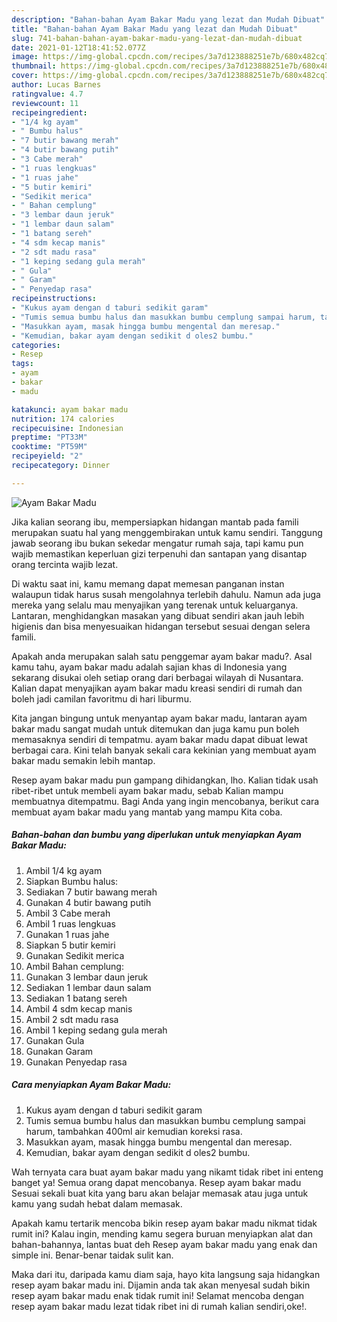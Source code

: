 ```yaml
---
description: "Bahan-bahan Ayam Bakar Madu yang lezat dan Mudah Dibuat"
title: "Bahan-bahan Ayam Bakar Madu yang lezat dan Mudah Dibuat"
slug: 741-bahan-bahan-ayam-bakar-madu-yang-lezat-dan-mudah-dibuat
date: 2021-01-12T18:41:52.077Z
image: https://img-global.cpcdn.com/recipes/3a7d123888251e7b/680x482cq70/ayam-bakar-madu-foto-resep-utama.jpg
thumbnail: https://img-global.cpcdn.com/recipes/3a7d123888251e7b/680x482cq70/ayam-bakar-madu-foto-resep-utama.jpg
cover: https://img-global.cpcdn.com/recipes/3a7d123888251e7b/680x482cq70/ayam-bakar-madu-foto-resep-utama.jpg
author: Lucas Barnes
ratingvalue: 4.7
reviewcount: 11
recipeingredient:
- "1/4 kg ayam"
- " Bumbu halus"
- "7 butir bawang merah"
- "4 butir bawang putih"
- "3 Cabe merah"
- "1 ruas lengkuas"
- "1 ruas jahe"
- "5 butir kemiri"
- "Sedikit merica"
- " Bahan cemplung"
- "3 lembar daun jeruk"
- "1 lembar daun salam"
- "1 batang sereh"
- "4 sdm kecap manis"
- "2 sdt madu rasa"
- "1 keping sedang gula merah"
- " Gula"
- " Garam"
- " Penyedap rasa"
recipeinstructions:
- "Kukus ayam dengan d taburi sedikit garam"
- "Tumis semua bumbu halus dan masukkan bumbu cemplung sampai harum, tambahkan 400ml air kemudian koreksi rasa."
- "Masukkan ayam, masak hingga bumbu mengental dan meresap."
- "Kemudian, bakar ayam dengan sedikit d oles2 bumbu."
categories:
- Resep
tags:
- ayam
- bakar
- madu

katakunci: ayam bakar madu 
nutrition: 174 calories
recipecuisine: Indonesian
preptime: "PT33M"
cooktime: "PT59M"
recipeyield: "2"
recipecategory: Dinner

---
```



![Ayam Bakar Madu](https://img-global.cpcdn.com/recipes/3a7d123888251e7b/680x482cq70/ayam-bakar-madu-foto-resep-utama.jpg)

Jika kalian seorang ibu, mempersiapkan hidangan mantab pada famili merupakan suatu hal yang menggembirakan untuk kamu sendiri. Tanggung jawab seorang ibu bukan sekedar mengatur rumah saja, tapi kamu pun wajib memastikan keperluan gizi terpenuhi dan santapan yang disantap orang tercinta wajib lezat.

Di waktu  saat ini, kamu memang dapat memesan panganan instan walaupun tidak harus susah mengolahnya terlebih dahulu. Namun ada juga mereka yang selalu mau menyajikan yang terenak untuk keluarganya. Lantaran, menghidangkan masakan yang dibuat sendiri akan jauh lebih higienis dan bisa menyesuaikan hidangan tersebut sesuai dengan selera famili. 



Apakah anda merupakan salah satu penggemar ayam bakar madu?. Asal kamu tahu, ayam bakar madu adalah sajian khas di Indonesia yang sekarang disukai oleh setiap orang dari berbagai wilayah di Nusantara. Kalian dapat menyajikan ayam bakar madu kreasi sendiri di rumah dan boleh jadi camilan favoritmu di hari liburmu.

Kita jangan bingung untuk menyantap ayam bakar madu, lantaran ayam bakar madu sangat mudah untuk ditemukan dan juga kamu pun boleh memasaknya sendiri di tempatmu. ayam bakar madu dapat dibuat lewat berbagai cara. Kini telah banyak sekali cara kekinian yang membuat ayam bakar madu semakin lebih mantap.

Resep ayam bakar madu pun gampang dihidangkan, lho. Kalian tidak usah ribet-ribet untuk membeli ayam bakar madu, sebab Kalian mampu membuatnya ditempatmu. Bagi Anda yang ingin mencobanya, berikut cara membuat ayam bakar madu yang mantab yang mampu Kita coba.

<!--inarticleads1-->

##### Bahan-bahan dan bumbu yang diperlukan untuk menyiapkan Ayam Bakar Madu:

1. Ambil 1/4 kg ayam
1. Siapkan  Bumbu halus:
1. Sediakan 7 butir bawang merah
1. Gunakan 4 butir bawang putih
1. Ambil 3 Cabe merah
1. Ambil 1 ruas lengkuas
1. Gunakan 1 ruas jahe
1. Siapkan 5 butir kemiri
1. Gunakan Sedikit merica
1. Ambil  Bahan cemplung:
1. Gunakan 3 lembar daun jeruk
1. Sediakan 1 lembar daun salam
1. Sediakan 1 batang sereh
1. Ambil 4 sdm kecap manis
1. Ambil 2 sdt madu rasa
1. Ambil 1 keping sedang gula merah
1. Gunakan  Gula
1. Gunakan  Garam
1. Gunakan  Penyedap rasa




<!--inarticleads2-->

##### Cara menyiapkan Ayam Bakar Madu:

1. Kukus ayam dengan d taburi sedikit garam
1. Tumis semua bumbu halus dan masukkan bumbu cemplung sampai harum, tambahkan 400ml air kemudian koreksi rasa.
1. Masukkan ayam, masak hingga bumbu mengental dan meresap.
1. Kemudian, bakar ayam dengan sedikit d oles2 bumbu.




Wah ternyata cara buat ayam bakar madu yang nikamt tidak ribet ini enteng banget ya! Semua orang dapat mencobanya. Resep ayam bakar madu Sesuai sekali buat kita yang baru akan belajar memasak atau juga untuk kamu yang sudah hebat dalam memasak.

Apakah kamu tertarik mencoba bikin resep ayam bakar madu nikmat tidak rumit ini? Kalau ingin, mending kamu segera buruan menyiapkan alat dan bahan-bahannya, lantas buat deh Resep ayam bakar madu yang enak dan simple ini. Benar-benar taidak sulit kan. 

Maka dari itu, daripada kamu diam saja, hayo kita langsung saja hidangkan resep ayam bakar madu ini. Dijamin anda tak akan menyesal sudah bikin resep ayam bakar madu enak tidak rumit ini! Selamat mencoba dengan resep ayam bakar madu lezat tidak ribet ini di rumah kalian sendiri,oke!.


